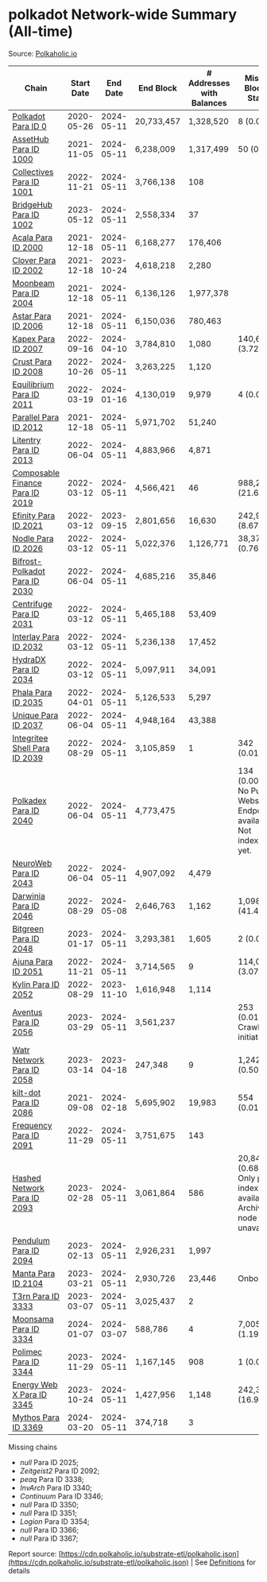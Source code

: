 # polkadot Network-wide Summary (All-time)

Source: [Polkaholic.io](https://polkaholic.io)


| Chain            | Start Date | End Date | End Block | # Addresses with Balances | Missing Blocks / Status |
| ---------------- | ---------- | ---------| --------- | ------------------------- | ----------------------- |
| [Polkadot Para ID 0](/polkadot/0-polkadot) | 2020-05-26 | 2024-05-11 | 20,733,457 |  1,328,520 | 8 (0.00%)  |
| [AssetHub Para ID 1000](/polkadot/1000-assethub) | 2021-11-05 | 2024-05-11 | 6,238,009 |  1,317,499 | 50 (0.00%)  |
| [Collectives Para ID 1001](/polkadot/1001-collectives) | 2022-11-21 | 2024-05-11 | 3,766,138 |  108 |    |
| [BridgeHub Para ID 1002](/polkadot/1002-bridgehub) | 2023-05-12 | 2024-05-11 | 2,558,334 |  37 |    |
| [Acala Para ID 2000](/polkadot/2000-acala) | 2021-12-18 | 2024-05-11 | 6,168,277 |  176,406 |    |
| [Clover Para ID 2002](/polkadot/2002-clover) | 2021-12-18 | 2023-10-24 | 4,618,218 |  2,280 |    |
| [Moonbeam Para ID 2004](/polkadot/2004-moonbeam) | 2021-12-18 | 2024-05-11 | 6,136,126 |  1,977,378 |    |
| [Astar Para ID 2006](/polkadot/2006-astar) | 2021-12-18 | 2024-05-11 | 6,150,036 |  780,463 |    |
| [Kapex Para ID 2007](/polkadot/2007-kapex) | 2022-09-16 | 2024-04-10 | 3,784,810 |  1,080 | 140,668 (3.72%)  |
| [Crust Para ID 2008](/polkadot/2008-crust) | 2022-10-26 | 2024-05-11 | 3,263,225 |  1,120 |    |
| [Equilibrium Para ID 2011](/polkadot/2011-equilibrium) | 2022-03-19 | 2024-01-16 | 4,130,019 |  9,979 | 4 (0.00%)  |
| [Parallel Para ID 2012](/polkadot/2012-parallel) | 2021-12-18 | 2024-05-11 | 5,971,702 |  51,240 |    |
| [Litentry Para ID 2013](/polkadot/2013-litentry) | 2022-06-04 | 2024-05-11 | 4,883,966 |  4,871 |    |
| [Composable Finance Para ID 2019](/polkadot/2019-composable) | 2022-03-12 | 2024-05-11 | 4,566,421 |  46 | 988,229 (21.64%)  |
| [Efinity Para ID 2021](/polkadot/2021-efinity) | 2022-03-12 | 2023-09-15 | 2,801,656 |  16,630 | 242,949 (8.67%)  |
| [Nodle Para ID 2026](/polkadot/2026-nodle) | 2022-03-12 | 2024-05-11 | 5,022,376 |  1,126,771 | 38,374 (0.76%)  |
| [Bifrost-Polkadot Para ID 2030](/polkadot/2030-bifrost) | 2022-06-04 | 2024-05-11 | 4,685,216 |  35,846 |    |
| [Centrifuge Para ID 2031](/polkadot/2031-centrifuge) | 2022-03-12 | 2024-05-11 | 5,465,188 |  53,409 |    |
| [Interlay Para ID 2032](/polkadot/2032-interlay) | 2022-03-12 | 2024-05-11 | 5,236,138 |  17,452 |    |
| [HydraDX Para ID 2034](/polkadot/2034-hydradx) | 2022-03-12 | 2024-05-11 | 5,097,911 |  34,091 |    |
| [Phala Para ID 2035](/polkadot/2035-phala) | 2022-04-01 | 2024-05-11 | 5,126,533 |  5,297 |    |
| [Unique Para ID 2037](/polkadot/2037-unique) | 2022-06-04 | 2024-05-11 | 4,948,164 |  43,388 |    |
| [Integritee Shell Para ID 2039](/polkadot/2039-integritee) | 2022-08-29 | 2024-05-11 | 3,105,859 |  1 | 342 (0.01%)  |
| [Polkadex Para ID 2040](/polkadot/2040-polkadex) | 2022-06-04 | 2024-05-11 | 4,773,475 |   | 134 (0.00%) No Public Websocket Endpoint available: Not indexing yet. |
| [NeuroWeb Para ID 2043](/polkadot/2043-neuroweb) | 2022-06-04 | 2024-05-11 | 4,907,092 |  4,479 |    |
| [Darwinia Para ID 2046](/polkadot/2046-darwinia) | 2022-08-29 | 2024-05-08 | 2,646,763 |  1,162 | 1,098,047 (41.49%)  |
| [Bitgreen Para ID 2048](/polkadot/2048-bitgreen) | 2023-01-17 | 2024-05-11 | 3,293,381 |  1,605 | 2 (0.00%)  |
| [Ajuna Para ID 2051](/polkadot/2051-ajuna) | 2022-11-21 | 2024-05-11 | 3,714,565 |  9 | 114,050 (3.07%)  |
| [Kylin Para ID 2052](/polkadot/2052-kylin) | 2022-08-29 | 2023-11-10 | 1,616,948 |  1,114 |    |
| [Aventus Para ID 2056](/polkadot/2056-aventus) | 2023-03-29 | 2024-05-11 | 3,561,237 |   | 253 (0.01%) Crawling initiated |
| [Watr Network Para ID 2058](/polkadot/2058-watr) | 2023-03-14 | 2023-04-18 | 247,348 |  9 | 1,242 (0.50%)  |
| [kilt-dot Para ID 2086](/polkadot/2086-kilt) | 2021-09-08 | 2024-02-18 | 5,695,902 |  19,983 | 554 (0.01%)  |
| [Frequency Para ID 2091](/polkadot/2091-frequency) | 2022-11-29 | 2024-05-11 | 3,751,675 |  143 |    |
| [Hashed Network Para ID 2093](/polkadot/2093-hashed) | 2023-02-28 | 2024-05-11 | 3,061,864 |  586 | 20,845 (0.68%) Only partial index available: Archive node unavailable |
| [Pendulum Para ID 2094](/polkadot/2094-pendulum) | 2023-02-13 | 2024-05-11 | 2,926,231 |  1,997 |    |
| [Manta Para ID 2104](/polkadot/2104-manta) | 2023-03-21 | 2024-05-11 | 2,930,726 |  23,446 |   Onboarding |
| [T3rn Para ID 3333](/polkadot/3333-t3rn) | 2023-03-07 | 2024-05-11 | 3,025,437 |  2 |    |
| [Moonsama Para ID 3334](/polkadot/3334-moonsama) | 2024-01-07 | 2024-03-07 | 588,786 |  4 | 7,005 (1.19%)  |
| [Polimec Para ID 3344](/polkadot/3344-polimec) | 2023-11-29 | 2024-05-11 | 1,167,145 |  908 | 1 (0.00%)  |
| [Energy Web X Para ID 3345](/polkadot/3345-energywebx) | 2023-10-24 | 2024-05-11 | 1,427,956 |  1,148 | 242,304 (16.97%)  |
| [Mythos Para ID 3369](/polkadot/3369-mythos) | 2024-03-20 | 2024-05-11 | 374,718 |  3 |    |

Missing chains


* *null* Para ID 2025; 
* *Zeitgeist2* Para ID 2092; 
* *peaq* Para ID 3338; 
* *InvArch* Para ID 3340; 
* *Continuum* Para ID 3346; 
* *null* Para ID 3350; 
* *null* Para ID 3351; 
* *Logion* Para ID 3354; 
* *null* Para ID 3366; 
* *null* Para ID 3367; 

Report source: [https://cdn.polkaholic.io/substrate-etl/polkaholic.json](https://cdn.polkaholic.io/substrate-etl/polkaholic.json) | See [Definitions](/DEFINITIONS.md) for details
